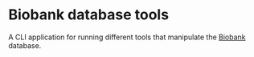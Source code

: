 # Biobank database tools

A CLI application for running different tools that manipulate the
[Biobank](https://github.com/cbsrbiobank/biobank) database.

